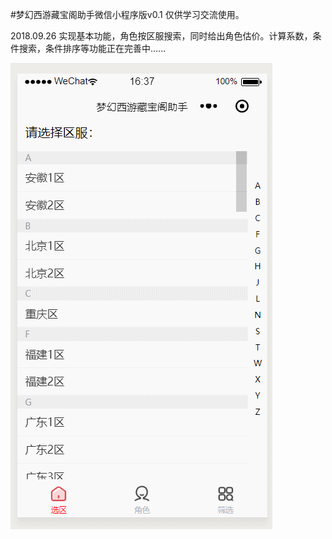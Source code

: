 #梦幻西游藏宝阁助手微信小程序版v0.1
仅供学习交流使用。

2018.09.26 实现基本功能，角色按区服搜索，同时给出角色估价。计算系数，条件搜索，条件排序等功能正在完善中......

![image](https://github.com/ipez/xyqCBGwxapp/blob/master/img/GIF.gif)
